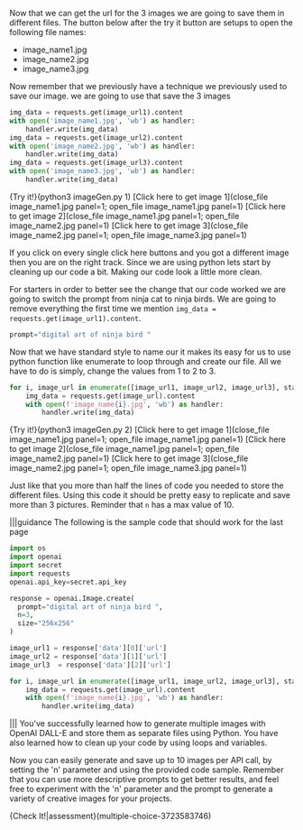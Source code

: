 Now that we can get the url for the 3 images we are going to save them in different files. The button below after the try it button are setups to open the following file names:
* image_name1.jpg
* image_name2.jpg
* image_name3.jpg

Now remember that we previously have a technique we previously used to save our image.
we are going to use that save the 3 images
```python
img_data = requests.get(image_url1).content
with open('image_name1.jpg', 'wb') as handler:
    handler.write(img_data)
img_data = requests.get(image_url2).content
with open('image_name2.jpg', 'wb') as handler:
    handler.write(img_data)
img_data = requests.get(image_url3).content
with open('image_name3.jpg', 'wb') as handler:
    handler.write(img_data)
```


{Try it!}(python3 imageGen.py 1)
[Click here to get image 1](close_file image_name1.jpg panel=1; open_file image_name1.jpg panel=1) 
[Click here to get  image 2](close_file image_name1.jpg panel=1; open_file image_name2.jpg panel=1) 
[Click here to get image 3](close_file image_name2.jpg panel=1; open_file image_name3.jpg panel=1) 

If you click on every single click here buttons and you got a different image then you are on the right track. Since we are using python lets start by cleaning up our code a bit. Making our code look a little more clean.  

For starters in order to better see the change that our code worked we are going to switch the prompt from  ninja cat to ninja birds. We are going to remove everything the first time we mention `img_data = requests.get(image_url1).content`. 


```python
prompt="digital art of ninja bird "
```
Now that we have standard style to name our it makes its easy for us to use python function like enumerate to loop through and create our file. All we have to do is simply, change the values from 1 to 2 to 3. 
```python
for i, image_url in enumerate([image_url1, image_url2, image_url3], start=1):
    img_data = requests.get(image_url).content
    with open(f'image_name{i}.jpg', 'wb') as handler:
        handler.write(img_data)
```

{Try it!}(python3 imageGen.py 2)
[Click here to get image 1](close_file image_name1.jpg panel=1; open_file image_name1.jpg panel=1) 
[Click here to get  image 2](close_file image_name1.jpg panel=1; open_file image_name2.jpg panel=1) 
[Click here to get image 3](close_file image_name2.jpg panel=1; open_file image_name3.jpg panel=1)

Just like that you more than half the lines of code you needed to store the different files. Using this code it should be pretty easy to replicate and save more than 3 pictures. Reminder that `n` has a max value of 10. 

|||guidance 
The following is the sample code that should work for the last page 
```python
import os
import openai
import secret
import requests
openai.api_key=secret.api_key

response = openai.Image.create(
  prompt="digital art of ninja bird ",
  n=3,
  size="256x256"
)

image_url1 = response['data'][0]['url']
image_url2 = response['data'][1]['url']
image_url3  = response['data'][2]['url']

for i, image_url in enumerate([image_url1, image_url2, image_url3], start=1):
    img_data = requests.get(image_url).content
    with open(f'image_name{i}.jpg', 'wb') as handler:
        handler.write(img_data)
```
|||
You've successfully learned how to generate multiple images with OpenAI DALL-E and store them as separate files using Python. You have also learned how to clean up your code by using loops and variables.

Now you can easily generate and save up to 10 images per API call, by setting the 'n' parameter and using the provided code sample. Remember that you can use more descriptive prompts to get better results, and feel free to experiment with the 'n' parameter and the prompt to generate a variety of creative images for your projects.

{Check It!|assessment}(multiple-choice-3723583746)
